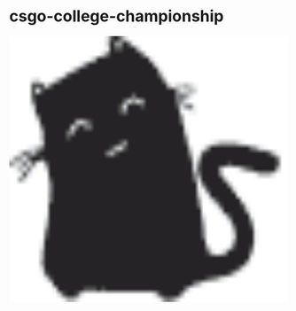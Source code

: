 # csgo-college-championship
<p align="center">
    <img width="854" height="480" src = "loadcat.gif">
    </p>
